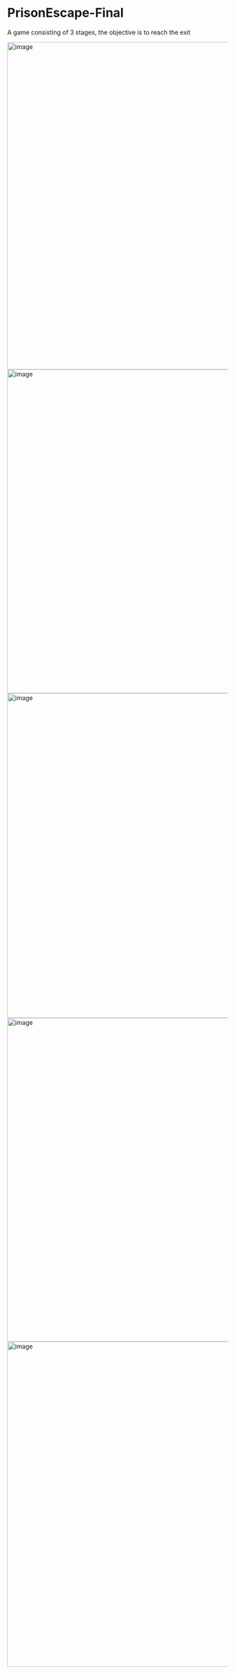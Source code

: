 # PrisonEscape-Final
A game consisting of 3 stages, the objective is to reach the exit

<img width="748" alt="image" src="https://github.com/Sean-McLeod/PrisonEscape-Final/assets/60712857/da1bf4ca-58d0-4719-9ec3-ad1c51ba88d0">
<img width="740" alt="image" src="https://github.com/Sean-McLeod/PrisonEscape-Final/assets/60712857/9f74d2f7-8031-42de-8443-cd54fc883275">
<img width="742" alt="image" src="https://github.com/Sean-McLeod/PrisonEscape-Final/assets/60712857/16806de4-37e1-4478-ab42-a3f0d7a0dd42">
<img width="740" alt="image" src="https://github.com/Sean-McLeod/PrisonEscape-Final/assets/60712857/39f874fb-4ed6-415a-b731-281a81515e00">
<img width="743" alt="image" src="https://github.com/Sean-McLeod/PrisonEscape-Final/assets/60712857/50c14ac0-dd87-4f46-ae7d-5bb2c3f8629b">


